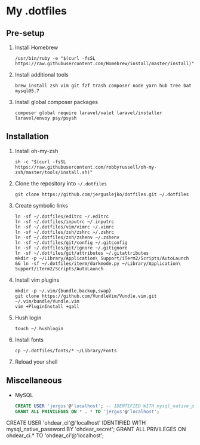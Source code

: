 # My .dotfiles

## Pre-setup

1. Install Homebrew

    ```shell
    /usr/bin/ruby -e "$(curl -fsSL https://raw.githubusercontent.com/Homebrew/install/master/install)"
    ```

1. Install additional tools

    ```shell
    brew install zsh vim git fzf trash composer node yarn hub tree bat mysql@5.7
    ```

1. Install global composer packages

    ```shell
    composer global require laravel/valet laravel/installer laravel/envoy psy/psysh
    ```

## Installation

1. Install oh-my-zsh

    ```shell
    sh -c "$(curl -fsSL https://raw.githubusercontent.com/robbyrussell/oh-my-zsh/master/tools/install.sh)"
    ```

1. Clone the repository into `~/.dotfiles`

    ```shell
    git clone https://github.com/jerguslejko/dotfiles.git ~/.dotfiles
    ```

1. Create symbolic links

    ```shell
    ln -sf ~/.dotfiles/editrc ~/.editrc
    ln -sf ~/.dotfiles/inputrc ~/.inputrc
    ln -sf ~/.dotfiles/vim/vimrc ~/.vimrc
    ln -sf ~/.dotfiles/zsh/zshrc ~/.zshrc
    ln -sf ~/.dotfiles/zsh/zshenv ~/.zshenv
    ln -sf ~/.dotfiles/git/config ~/.gitconfig
    ln -sf ~/.dotfiles/git/ignore ~/.gitignore
    ln -sf ~/.dotfiles/git/attributes ~/.gitattributes
    mkdir -p ~/Library/Application\ Support/iTerm2/Scripts/AutoLaunch && ln -sf ~/.dotfiles/iterm/darkmode.py ~/Library/Application\ Support/iTerm2/Scripts/AutoLaunch
    ```

1. Install vim plugins

    ```shell
    mkdir -p ~/.vim/{bundle,backup,swap}
    git clone https://github.com/VundleVim/Vundle.vim.git ~/.vim/bundle/Vundle.vim
    vim +PluginInstall +qall
    ```

1. Hush login

    ```shell
    touch ~/.hushlogin
    ```

1. Install fonts

    ```shell
    cp ~/.dotfiles/fonts/* ~/Library/Fonts
    ```

1. Reload your shell

## Miscellaneous

* MySQL

    ```sql
    CREATE USER 'jergus'@'localhost'; -- IDENTIFIED WITH mysql_native_password
    GRANT ALL PRIVILEGES ON * . * TO 'jergus'@'localhost';
    ```


CREATE USER 'ohdear_ci'@'localhost' IDENTIFIED WITH mysql_native_password BY 'ohdear_secret';
GRANT ALL PRIVILEGES ON ohdear_ci.* TO 'ohdear_ci'@'localhost';
